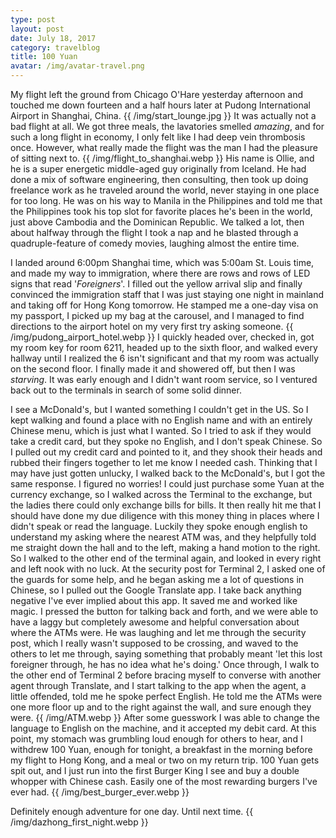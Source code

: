 ```yaml
---
type: post
layout: post
date: July 18, 2017
category: travelblog
title: 100 Yuan
avatar: /img/avatar-travel.png
---
```


My flight left the ground from Chicago O'Hare yesterday afternoon and touched me down fourteen and a half hours later at Pudong International Airport in Shanghai, China. {{ /img/start_lounge.jpg }} It was actually not a bad flight at all. We got three meals, the lavatories smelled *amazing*, and for such a long flight in economy, I only felt like I had deep vein thrombosis once. However, what really made the flight was the man I had the pleasure of sitting next to. {{ /img/flight_to_shanghai.webp }} His name is Ollie, and he is a super energetic middle-aged guy originally from Iceland. He had done a mix of software engineering, then consulting, then took up doing freelance work as he traveled around the world, never staying in one place for too long. He was on his way to Manila in the Philippines and told me that the Philippines took his top slot for favorite places he's been in the world, just above Cambodia and the Dominican Republic. We talked a lot, then about halfway through the flight I took a nap and he blasted through a quadruple-feature of comedy movies, laughing almost the entire time.

I landed around 6:00pm Shanghai time, which was 5:00am St. Louis time, and made my way to immigration, where there are rows and rows of LED signs that read '*Foreigners*'. I filled out the yellow arrival slip and finally convinced the immigration staff that I was just staying one night in mainland and taking off for Hong Kong tomorrow. He stamped me a one-day visa on my passport, I picked up my bag at the carousel, and I managed to find directions to the airport hotel on my very first try asking someone. {{ /img/pudong_airport_hotel.webp }} I quickly headed over, checked in, got my room key for room 6211, headed up to the sixth floor, and walked every hallway until I realized the 6 isn't significant and that my room was actually on the second floor. I finally made it and showered off, but then I was *starving*. It was early enough and I didn't want room service, so I ventured back out to the terminals in search of some solid dinner.

I see a McDonald's, but I wanted something I couldn't get in the US. So I kept walking and found a place with no English name and with an entirely Chinese menu, which is just what I wanted. So I tried to ask if they would take a credit card, but they spoke no English, and I don't speak Chinese. So I pulled out my credit card and pointed to it, and they shook their heads and rubbed their fingers together to let me know I needed cash. Thinking that I may have just gotten unlucky, I walked back to the McDonald's, but I got the same response. I figured no worries! I could just purchase some Yuan at the currency exchange, so I walked across the Terminal to the exchange, but the ladies there could only exchange bills for bills. It then really hit me that I should have done my due diligence with this money thing in places where I didn't speak or read the language. Luckily they spoke enough english to understand my asking where the nearest ATM was, and they helpfully told me straight down the hall and to the left, making a hand motion to the right. So I walked to the other end of the terminal again, and looked in every right and left nook with no luck. At the security post for Terminal 2, I asked one of the guards for some help, and he began asking me a lot of questions in Chinese, so I pulled out the Google Translate app. I take back anything negative I've ever implied about this app. It saved me and worked like magic. I pressed the button for talking back and forth, and we were able to have a laggy but completely awesome and helpful conversation about where the ATMs were. He was laughing and let me through the security post, which I really wasn't supposed to be crossing, and waved to the others to let me through, saying something that probably meant 'let this lost foreigner through, he has no idea what he's doing.' Once through, I walk to the other end of Terminal 2 before bracing myself to converse with another agent through Translate, and I start talking to the app when the agent, a little offended, told me he spoke perfect English. He told me the ATMs were one more floor up and to the right against the wall, and sure enough they were. {{ /img/ATM.webp }} After some guesswork I was able to change the language to English on the machine, and it accepted my debit card. At this point, my stomach was grumbling loud enough for others to hear, and I withdrew 100 Yuan, enough for tonight, a breakfast in the morning before my flight to Hong Kong, and a meal or two on my return trip. 100 Yuan gets spit out, and I just run into the first Burger King I see and buy a double whopper with Chinese cash. Easily one of the most rewarding burgers I've ever had. {{ /img/best_burger_ever.webp }}

Definitely enough adventure for one day. Until next time. {{ /img/dazhong_first_night.webp }}
